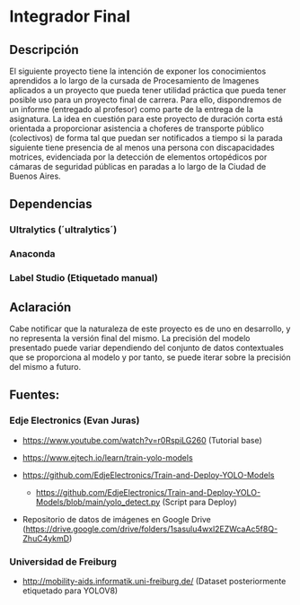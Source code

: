 # Integrador Final
## Descripción
El siguiente proyecto tiene la intención de exponer los conocimientos aprendidos a lo largo de la cursada de Procesamiento de Imagenes aplicados a un proyecto que pueda tener utilidad práctica que pueda tener posible uso para un proyecto final de carrera. Para ello, dispondremos de un informe (entregado al profesor) como parte de la entrega de la asignatura.
La idea en cuestión para este proyecto de duración corta está orientada a proporcionar asistencia a choferes de transporte público (colectivos) de forma tal que puedan ser notificados a tiempo si la parada siguiente tiene presencia de al menos una persona con discapacidades motrices, evidenciada por la detección de elementos ortopédicos por cámaras de seguridad públicas en paradas a lo largo de la Ciudad de Buenos Aires.

## Dependencias
### Ultralytics (´ultralytics´)
### Anaconda
### Label Studio (Etiquetado manual)

## Aclaración
Cabe notificar que la naturaleza de este proyecto es de uno en desarrollo, y no representa la versión final del mismo.
La precisión del modelo presentado puede variar dependiendo del conjunto de datos contextuales que se proporciona al modelo y por tanto, se puede iterar sobre la precisión del mismo a futuro.

## Fuentes:
### Edje Electronics (Evan Juras)

* https://www.youtube.com/watch?v=r0RspiLG260 (Tutorial base)

* https://www.ejtech.io/learn/train-yolo-models

* https://github.com/EdjeElectronics/Train-and-Deploy-YOLO-Models

  * https://github.com/EdjeElectronics/Train-and-Deploy-YOLO-Models/blob/main/yolo_detect.py (Script para Deploy)

* Repositorio de datos de imágenes en Google Drive (https://drive.google.com/drive/folders/1sasulu4wxl2EZWcaAc5f8Q-ZhuC4ykmD)

### Universidad de Freiburg

* http://mobility-aids.informatik.uni-freiburg.de/ (Dataset posteriormente etiquetado para YOLOV8)

